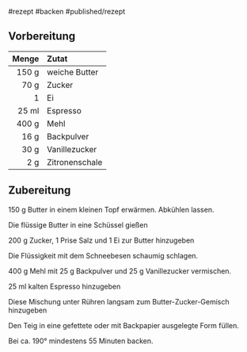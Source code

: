 #rezept #backen #published/rezept  

## Vorbereitung

| Menge | Zutat          |
| -----:|:-------------- |
| 150 g | weiche Butter  |
| 70 g | Zucker         |
|     1 | Ei             |
| 25 ml | Espresso       |
| 400 g | Mehl           |
|  16 g | Backpulver     |
|  30 g | Vanillezucker  |
|   2 g | Zitronenschale |

## Zubereitung

150 g Butter in einem kleinen Topf erwärmen. Abkühlen lassen.

Die flüssige Butter in eine Schüssel gießen

200 g Zucker, 1 Prise Salz und 1 Ei zur Butter hinzugeben

Die Flüssigkeit mit dem Schneebesen schaumig schlagen. 

400 g Mehl mit 25 g Backpulver und 25 g Vanillezucker vermischen.

25 ml kalten Espresso hinzugeben

Diese Mischung unter Rühren langsam zum Butter-Zucker-Gemisch hinzugeben 

Den Teig in eine gefettete oder mit Backpapier ausgelegte Form füllen.

Bei ca. 190° mindestens 55 Minuten backen.


